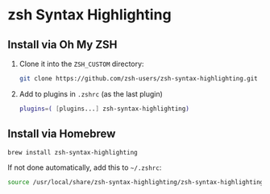 ---
---

# zsh Syntax Highlighting


## Install via Oh My ZSH

1. Clone it into the `ZSH_CUSTOM` directory:
    ```sh
    git clone https://github.com/zsh-users/zsh-syntax-highlighting.git ${ZSH_CUSTOM:-~/.oh-my-zsh/custom}/plugins/zsh-syntax-highlighting
    ```
2. Add to plugins in `.zshrc` (as the last plugin)
    ```sh
    plugins=( [plugins...] zsh-syntax-highlighting)
    ```

## Install via Homebrew

```shell
brew install zsh-syntax-highlighting
```

If not done automatically, add this to `~/.zshrc`:

```sh
source /usr/local/share/zsh-syntax-highlighting/zsh-syntax-highlighting.zsh
```
